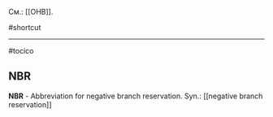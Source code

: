 См.: [[ОНВ]].

#shortcut




<hr/>

#tocico

## NBR

<b>NBR</b> -  Abbreviation for negative branch reservation. 
Syn.: [[negative branch reservation]]


